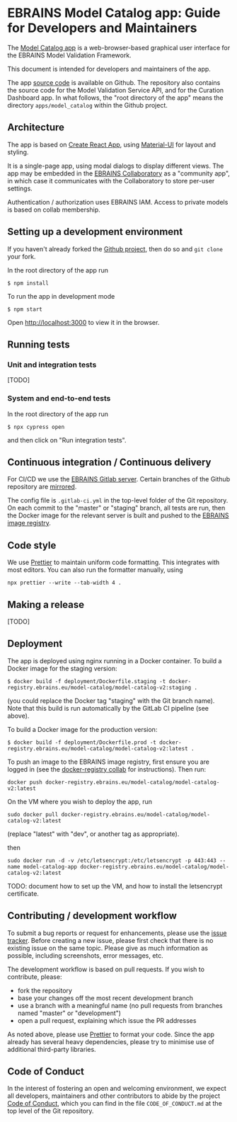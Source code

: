 # EBRAINS Model Catalog app: Guide for Developers and Maintainers

The [Model Catalog app](https://model-catalog.apps.ebrains.eu) is a web-browser-based graphical user interface for the EBRAINS Model Validation Framework.

This document is intended for developers and maintainers of the app.

The app [source code](https://github.com/HumanBrainProject/model-catalog/) is available on Github.
The repository also contains the source code for the Model Validation Service API, and for the Curation Dashboard app.
In what follows, the "root directory of the app" means the directory `apps/model_catalog` within the Github project.

## Architecture

The app is based on [Create React App](https://create-react-app.dev), using [Material-UI](https://material-ui.com) for layout and styling.

It is a single-page app, using modal dialogs to display different views. The app may be embedded in the [EBRAINS Collaboratory](https://wiki.ebrains.eu) as a "community app", in which case it communicates with the Collaboratory to store per-user settings.

Authentication / authorization uses EBRAINS IAM. Access to private models is based on collab membership.

## Setting up a development environment

If you haven't already forked the [Github project](https://github.com/HumanBrainProject/model-catalog/), then do so and `git clone` your fork.

In the root directory of the app run

```
$ npm install
```

To run the app in development mode

```
$ npm start
```

Open [http://localhost:3000](http://localhost:3000) to view it in the browser.

## Running tests

### Unit and integration tests

[TODO]

### System and end-to-end tests

In the root directory of the app run

```
$ npx cypress open
```

and then click on "Run <nn> integration tests".

## Continuous integration / Continuous delivery

For CI/CD we use the [EBRAINS Gitlab server](https://gitlab.ebrains.eu).
Certain branches of the Github repository are [mirrored](https://gitlab.ebrains.eu/model-validation/model-catalog/).

The config file is `.gitlab-ci.yml` in the top-level folder of the Git repository. On each commit to the "master" or "staging" branch, all tests are run, then the Docker image for the relevant server is built and pushed to the [EBRAINS image registry](https://docker-registry.ebrains.eu/).

## Code style

We use [Prettier](https://prettier.io) to maintain uniform code formatting. This integrates with most editors. You can also run the formatter manually, using

```
npx prettier --write --tab-width 4 .
```

## Making a release

[TODO]

## Deployment

The app is deployed using nginx running in a Docker container. To build a Docker image for the staging version:

```
$ docker build -f deployment/Dockerfile.staging -t docker-registry.ebrains.eu/model-catalog/model-catalog-v2:staging .
```

(you could replace the Docker tag "staging" with the Git branch name). Note that this build is run automatically by the GitLab CI pipeline (see above).

To build a Docker image for the production version:

```
$ docker build -f deployment/Dockerfile.prod -t docker-registry.ebrains.eu/model-catalog/model-catalog-v2:latest .
```

To push an image to the EBRAINS image registry, first ensure you are logged in (see the [docker-registry collab](https://wiki.ebrains.eu/bin/view/Collabs/kubernetes/docker-registry/) for instructions). Then run:

```
docker push docker-registry.ebrains.eu/model-catalog/model-catalog-v2:latest
```

On the VM where you wish to deploy the app, run

```
sudo docker pull docker-registry.ebrains.eu/model-catalog/model-catalog-v2:latest
```

(replace "latest" with "dev", or another tag as appropriate).

then

```
sudo docker run -d -v /etc/letsencrypt:/etc/letsencrypt -p 443:443 --name model-catalog-app docker-registry.ebrains.eu/model-catalog/model-catalog-v2:latest
```

TODO: document how to set up the VM, and how to install the letsencrypt certificate.

## Contributing / development workflow

To submit a bug reports or request for enhancements, please use the [issue tracker](https://github.com/HumanBrainProject/model-catalog/issues).
Before creating a new issue, please first check that there is no existing issue on the same topic.
Please give as much information as possible, including screenshots, error messages, etc.

The development workflow is based on pull requests. If you wish to contribute, please:

-   fork the repository
-   base your changes off the most recent development branch
-   use a branch with a meaningful name (no pull requests from branches named "master" or "development")
-   open a pull request, explaining which issue the PR addresses

As noted above, please use [Prettier](https://prettier.io) to format your code.
Since the app already has several heavy dependencies, please try to minimise use of additional third-party libraries.

## Code of Conduct

In the interest of fostering an open and welcoming environment, we expect all developers, maintainers and other contributors to abide by the project [Code of Conduct](https://github.com/HumanBrainProject/model-catalog/blob/master/CODE_OF_CONDUCT.md), which you can find in the file `CODE_OF_CONDUCT.md` at the top level of the Git repository.
